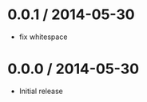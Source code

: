 
0.0.1 / 2014-05-30
==================

 * fix whitespace

0.0.0 / 2014-05-30
==================

 * Initial release

